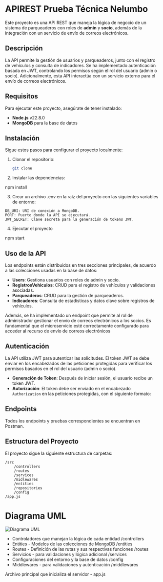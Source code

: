 # APIREST Prueba Técnica Nelumbo

Este proyecto es una API REST que maneja la lógica de negocio de un sistema de parqueaderos con roles de **admin** y **socio**, además de la integración con un servicio de envío de correos electrónicos.

## Descripción 

La API permite la gestión de usuarios y parqueaderos, junto con el registro de vehículos y consulta de indicadores. Se ha implementado autenticación basada en JWT, controlando los permisos según el rol del usuario (admin o socio). Adicionalmente, esta API interactúa con un servicio externo para el envío de correos electrónicos.

## Requisitos

Para ejecutar este proyecto, asegúrate de tener instalado:

- **Node.js** v22.8.0
- **MongoDB** para la base de datos

## Instalación

Sigue estos pasos para configurar el proyecto localmente:

1. Clonar el repositorio:

   ```bash
   git clone 

2. Instalar las dependencias:

npm install

3. Crear un archivo .env en la raíz del proyecto con las siguientes variables de entorno:

```
DB_URI: URI de conexión a MongoDB.
PORT: Puerto donde la API se ejecutará.
JWT_SECRET: Clave secreta para la generación de tokens JWT.
```

4. Ejecutar el proyecto 

npm start

## Uso de la API

Los endpoints están distribuidos en tres secciones principales, de acuerdo a las colecciones usadas en la base de datos:

- **Users**: Gestiona usuarios con roles de admin y socio.
- **RegistrosVehiculos**: CRUD para el registro de vehículos y validaciones asociadas.
- **Parqueaderos**: CRUD para la gestión de parqueaderos.
- **Indicadores**: Consulta de estadísticas y datos clave sobre registros de vehículos.

Además, se ha implementado un endpoint que permite al rol de administrador gestionar el envío de correos electrónicos a los socios. Es fundamental que el microservicio esté correctamente configurado para acceder al recurso de envío de correos electrónicos

## Autenticación

La API utiliza JWT para autenticar las solicitudes. El token JWT se debe enviar en los encabezados de las peticiones protegidas para verificar los permisos basados en el rol del usuario (admin o socio).

- **Generación de Token**: Después de iniciar sesión, el usuario recibe un token JWT.
- **Autorización**: El token debe ser enviado en el encabezado `Authorization` en las peticiones protegidas, con el siguiente formato:


## Endpoints

Todos los endpoints y pruebas correspondientes se encuentran en Postman. 

## Estructura del Proyecto

El proyecto sigue la siguiente estructura de carpetas:

```
/src 
    /controllers 
    /routes
    /services
    /midlewares
    /entities
    /repositories
    /config
/app.js

```

# Diagrama UML
![Diagrama UML](./public/DiagramaNelumboApiRest.drawio.png)


- Controladores que manejan la lógica de cada entidad /controllers 
- Entities - Modelos de las colecciones de MongoDB  /entities
- Routes - Definición de las rutas y sus respectivas funciones /routes
- Servicios - para validaciones y lógica adicional /services
- Configuraciones del entorno y la base de datos  /config
- Middlewares - para validaciones y autenticación /middlewares 
 
Archivo principal que inicializa el servidor - app.js